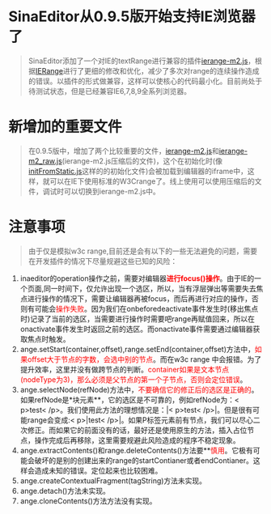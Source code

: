 # SinaEditor从0.9.5版开始支持IE浏览器了 #

> SinaEditor添加了一个对IE的textRange进行兼容的插件[ierange-m2.js](http://sinaeditor.googlecode.com/svn/tags/sinaeditor_0.9.5/ierange-m2.js)，根据[IERange](http://code.google.com/p/ierange/)进行了更细的修改和优化，减少了多次对range的连续操作造成的错误。以插件的形式做兼容，这样可以使核心的代码最小化。目前尚处于待测试状态，但是已经兼容IE6,7,8,9全系列浏览器。


# 新增加的重要文件 #

> 在0.9.5版中，增加了两个比较重要的文件，[ierange-m2.js](http://sinaeditor.googlecode.com/svn/tags/sinaeditor_0.9.5/ierange-m2.js)和[ierange-m2\_raw.js](http://sinaeditor.googlecode.com/svn/tags/sinaeditor_0.9.5/ierange-m2_raw.js)(ierange-m2.js压缩后的文件)，这个在初始化时(像[initFromStatic.js](http://sinaeditor.googlecode.com/svn/tags/sinaeditor_0.9.5/se/plugins/initFromStatic.js)这样的的初始化文件)会被加载到编辑器的iframe中，这样，就可以在IE下使用标准的W3Crange了。线上使用可以使用压缩后的文件，调试时可以切换到ierange-m2.js中。

# 注意事项 #

> 由于仅是模拟w3c range,目前还是会有以下的一些无法避免的问题，需要在开发插件的情况下尽量规避这些已知的风险：

  1. inaeditor的operation操作之前，需要对编辑器<font color='red'><b>进行focus()操作</b></font>。由于IE的一个页面,同一时间下，仅允许出现一个选区，所以，当有浮层弹出等需要失去焦点进行操作的情况下，需要让编辑器再被focus，而后再进行对应的操作，否则有可能会<font color='red'>操作失败</font>。因为我们在onbeforedeactivate事件发生时(移出焦点时)记录了当前的选区，当需要进行操作时需要吧range再赋值回来，所以在onactivate事件发生时返回之前的选区。而onactivate事件需要通过编辑器获取焦点时触发。
  1. ange.setStart(container,offset),range.setEnd(container,offset)方法中，<font color='red'>如果offset大于节点的字数，会选中别的节点</font>。而在w3c range 中会报错。为了提升效率，这里并没有做跨节点的判断。<font color='red'>container如果是文本节点(nodeType为3)，那么必须是父节点的第一个子节点，否则会定位错误</font>。
  1. ange.selectNode(refNode)方法中，<font color='red'>不要确信它的修正后的选区是正确的</font>。如果refNode是\*块元素**，它的选区是不可靠的，例如refNode为：< p>test< /p>。我们使用此方法的理想情况是：|< p>test< /p>|。但是很有可能range会变成:< p>|test< /p>|。如果P标签元素前有节点，我们可以尽心二次修正。而如果它的前面没有的话，最好还是使用原生的方法，插入占位节点，操作完成后再移除，这里需要规避此风险造成的程序不稳定现象。
  1. ange.extractContents()和range.deleteContents()方法要**<font color='red'>慎用</font>。它极有可能会破坏的是别的创建出来的range的startContianer或者endContianer。这样会造成未知的错误。定位起来也比较困难。
  1. ange.createContextualFragment(tagString)方法未实现。
  1. ange.detach()方法未实现。
  1. ange.cloneContents()方法方法没有实现。